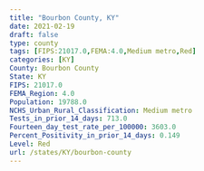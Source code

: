 ```yaml
---
title: "Bourbon County, KY"
date: 2021-02-19
draft: false
type: county
tags: [FIPS:21017.0,FEMA:4.0,Medium metro,Red]
categories: [KY]
County: Bourbon County
State: KY
FIPS: 21017.0
FEMA_Region: 4.0
Population: 19788.0
NCHS_Urban_Rural_Classification: Medium metro
Tests_in_prior_14_days: 713.0
Fourteen_day_test_rate_per_100000: 3603.0
Percent_Positivity_in_prior_14_days: 0.149
Level: Red
url: /states/KY/bourbon-county
---
```



